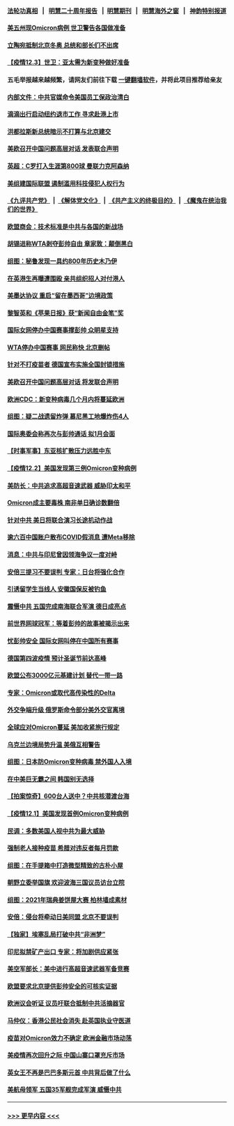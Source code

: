 #### [法轮功真相](https://github.com/gfw-breaker/truth/blob/master/README.md?t=0) &nbsp;&nbsp;|&nbsp;&nbsp; [明慧二十周年报告](https://github.com/gfw-breaker/mh-reports/blob/master/README.md?t=0) &nbsp;&nbsp;|&nbsp;&nbsp;[明慧期刊](https://github.com/gfw-breaker/mh-qikan) &nbsp;&nbsp;|&nbsp;&nbsp; [明慧海外之窗](https://github.com/gfw-breaker/mh-news/blob/master/README.md?t=0) &nbsp;&nbsp;|&nbsp;&nbsp; [神韵特别报道](https://github.com/gfw-breaker/mh-news/blob/master/shenyun.md?t=0)
#### [美五州现Omicron病例 世卫警告各国做准备](../pages/nsc418/n13415192.md?t=12040050) 
#### [立陶宛抵制北京冬奥 总统和部长们不出席](../pages/nsc418/n13414954.md?t=12040050) 
#### [【疫情12.3】世卫：亚太需为新变种做好准备](../pages/nsc418/n13414734.md?t=12040050) 
#### 五毛举报越来越频繁，请网友们前往下载 [一键翻墙软件](https://github.com/gfw-breaker/ssr-accounts)，并将此项目推荐给亲友
#### [内部文件：中共官媒命令美国员工保政治清白](../pages/nsc418/n13413559.md?t=12040050) 
#### [滴滴出行启动纽约退市工作 寻求赴港上市](../pages/nsc418/n13413987.md?t=12040050) 
#### [洪都拉斯新总统暗示不打算与北京建交](../pages/nsc418/n13413815.md?t=12040050) 
#### [美欧召开中国问题高层对话 发表联合声明](../pages/nsc418/n13413767.md?t=12040050) 
#### [英超：C罗打入生涯第800球 曼联力克阿森纳](../pages/nsc418/n13413701.md?t=12040050) 
#### [美组建国际联盟 遏制滥用科技侵犯人权行为](../pages/nsc418/n13413591.md?t=12040050) 
#### [《九评共产党》](https://github.com/begood0513/9ping.md/blob/master/README.md) &nbsp;|&nbsp; [《解体党文化》](../../../../jtdwh.md/blob/master/README.md)  &nbsp;|&nbsp; [《共产主义的终极目的》](../../../../gczydzjmd.md/blob/master/README.md) &nbsp;|&nbsp; [《魔鬼在统治我们的世界》](../../../../mgztzwmdsj.md/blob/master/README.md) 
#### [欧盟商会：技术标准是中共与各国的新战场](../pages/nsc418/n13413204.md?t=12040050) 
#### [胡锡进称WTA剥夺彭帅自由 章家敦：颠倒黑白](../pages/nsc418/n13413329.md?t=12040050) 
#### [组图：秘鲁发现一具约800年历史木乃伊](../pages/nsc418/n13412576.md?t=12040050) 
#### [在英港生再曝遭围殴 亲共组织招人对付港人](../pages/nsc418/n13412569.md?t=12040050) 
#### [美墨达协议 重启“留在墨西哥”边境政策](../pages/nsc418/n13413245.md?t=12040050) 
#### [黎智英和《苹果日报》获“新闻自由金笔”奖](../pages/nsc418/n13401068.md?t=12040050) 
#### [国际女网停办中国赛事撑彭帅 众眀星支持](../pages/nsc418/n13411142.md?t=12040050) 
#### [WTA停办中国赛事 网民称快 北京删帖](../pages/nsc418/n13412837.md?t=12040050) 
#### [针对不打疫苗者 德国宣布实施全国封锁措施](../pages/nsc418/n13413104.md?t=12040050) 
#### [美欧召开中国问题高层对话 将发联合声明](../pages/nsc418/n13413059.md?t=12040050) 
#### [欧洲CDC：新变种病毒几个月内将蔓延欧洲](../pages/nsc418/n13412966.md?t=12040050) 
#### [组图：疑二战遗留炸弹 慕尼黑工地爆炸伤4人](../pages/nsc418/n13412364.md?t=12040050) 
#### [国际奥委会称再次与彭帅通话 拟1月会面](../pages/nsc418/n13412780.md?t=12040050) 
#### [【时事军事】东亚核扩散压力远胜中东](../pages/nsc418/n13409479.md?t=12040050) 
#### [【疫情12.2】美国发现第三例Omicron变种病例](../pages/nsc418/n13412331.md?t=12040050) 
#### [美防长：中共追求高超音速武器 威胁印太和平](../pages/nsc418/n13412058.md?t=12040050) 
#### [Omicron成主要毒株 南非单日确诊数翻倍](../pages/nsc418/n13411587.md?t=12040050) 
#### [针对中共 美日将联合演习长途机动作战](../pages/nsc418/n13411570.md?t=12040050) 
#### [逾六百中国账户散布COVID假消息 遭Meta移除](../pages/nsc418/n13411393.md?t=12040050) 
#### [消息：中共与印尼曾因领海争议一度对峙](../pages/nsc418/n13411186.md?t=12040050) 
#### [安倍三提习不要误判 专家：日台将强化合作](../pages/nsc418/n13410526.md?t=12040050) 
#### [引诱留学生当线人 安徽国保反被钓鱼](../pages/nsc418/n13410912.md?t=12040050) 
#### [震慑中共 五国完成南海联合军演 德日成亮点](../pages/nsc418/n13410913.md?t=12040050) 
#### [前世界网球冠军：等着彭帅的故事被揭示出来](../pages/nsc418/n13411039.md?t=12040050) 
#### [忧彭帅安全 国际女网叫停在中国所有赛事](../pages/nsc418/n13410980.md?t=12040050) 
#### [德国第四波疫情 预计圣诞节前达高峰](../pages/nsc418/n13410754.md?t=12040050) 
#### [欧盟公布3000亿元基建计划 替代一带一路](../pages/nsc418/n13410779.md?t=12040050) 
#### [专家：Omicron或取代高传染性的Delta](../pages/nsc418/n13410791.md?t=12040050) 
#### [外交争端升级 俄罗斯命令部分美外交官离境](../pages/nsc418/n13410635.md?t=12040050) 
#### [全球应对Omicron蔓延 美加收紧旅行规定](../pages/nsc418/n13410474.md?t=12040050) 
#### [乌克兰边境局势升温 美俄互相警告](../pages/nsc418/n13410311.md?t=12040050) 
#### [组图：日本防Omicron变种病毒 禁外国人入境](../pages/nsc418/n13410158.md?t=12040050) 
#### [在中美巨无霸之间 韩国别无选择](../pages/nsc418/n13410652.md?t=12040050) 
#### [【拍案惊奇】600台人送中？中共核潜渡台海](../pages/nsc418/n13410413.md?t=12040050) 
#### [【疫情12.1】美国发现首例Omicron变种病例](../pages/nsc418/n13409958.md?t=12040050) 
#### [民调：多数美国人视中共为最大威胁](../pages/nsc418/n13410543.md?t=12040050) 
#### [强制老人接种疫苗 希腊对违反者每月罚款](../pages/nsc418/n13410314.md?t=12040050) 
#### [组图：在手提箱中打造微型精致的古朴小屋](../pages/nsc418/n13409582.md?t=12040050) 
#### [朝野立委举国旗 欢迎波海三国议员访台立院](../pages/nsc418/n13410339.md?t=12040050) 
#### [组图：2021年瑞典姜饼屋大赛 柏林墙成素材](../pages/nsc418/n13409843.md?t=12040050) 
#### [安倍：侵台将牵动日美同盟 北京不要误判](../pages/nsc418/n13409579.md?t=12040050) 
#### [【独家】埃塞乱局打破中共“非洲梦”](../pages/nsc418/n13408807.md?t=12040050) 
#### [印尼拟禁矿产出口 专家：将加剧供应紧张](../pages/nsc418/n13409369.md?t=12040050) 
#### [美空军部长：美中进行高超音速武器军备竞赛](../pages/nsc418/n13409243.md?t=12040050) 
#### [欧盟要求北京提供彭帅安全的可核实证据](../pages/nsc418/n13408547.md?t=12040050) 
#### [欧洲议会听证 议员吁联合抵制中共活摘器官](../pages/nsc418/n13408587.md?t=12040050) 
#### [马仲仪：香港公民社会消失 赴英国执业守医道](../pages/nsc418/n13407833.md?t=12040050) 
#### [疫苗对Omicron效力不确定 欧洲金融市场动荡](../pages/nsc418/n13408469.md?t=12040050) 
#### [美疫情再次回升之际 中国山寨口罩充斥市场](../pages/nsc418/n13408543.md?t=12040050) 
#### [英女王不再是巴巴多斯元首 中共背后做了什么](../pages/nsc418/n13408530.md?t=12040050) 
#### [美航母领军 五国35军舰完成军演 威慑中共](../pages/nsc418/n13408385.md?t=12040050) 

----
#### [ >>> 更早内容 <<< ](../indexes/nsc418-earlier.md)
